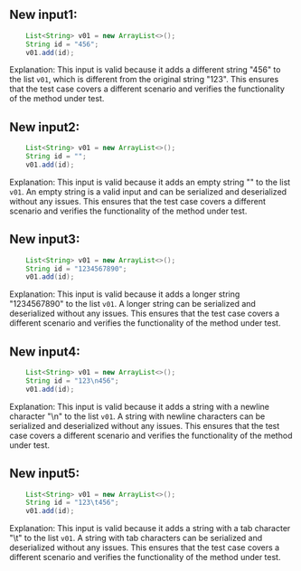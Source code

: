 ## New input1:
```java
    List<String> v01 = new ArrayList<>();
    String id = "456";
    v01.add(id);
```
Explanation: This input is valid because it adds a different string "456" to the list `v01`, which is different from the original string "123". This ensures that the test case covers a different scenario and verifies the functionality of the method under test.

## New input2:
```java
    List<String> v01 = new ArrayList<>();
    String id = "";
    v01.add(id);
```
Explanation: This input is valid because it adds an empty string "" to the list `v01`. An empty string is a valid input and can be serialized and deserialized without any issues. This ensures that the test case covers a different scenario and verifies the functionality of the method under test.

## New input3:
```java
    List<String> v01 = new ArrayList<>();
    String id = "1234567890";
    v01.add(id);
```
Explanation: This input is valid because it adds a longer string "1234567890" to the list `v01`. A longer string can be serialized and deserialized without any issues. This ensures that the test case covers a different scenario and verifies the functionality of the method under test.

## New input4:
```java
    List<String> v01 = new ArrayList<>();
    String id = "123\n456";
    v01.add(id);
```
Explanation: This input is valid because it adds a string with a newline character "\n" to the list `v01`. A string with newline characters can be serialized and deserialized without any issues. This ensures that the test case covers a different scenario and verifies the functionality of the method under test.

## New input5:
```java
    List<String> v01 = new ArrayList<>();
    String id = "123\t456";
    v01.add(id);
```
Explanation: This input is valid because it adds a string with a tab character "\t" to the list `v01`. A string with tab characters can be serialized and deserialized without any issues. This ensures that the test case covers a different scenario and verifies the functionality of the method under test.
